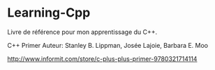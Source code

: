 # Learning-Cpp
Livre de référence pour mon apprentissage du C++.


C++ Primer
Auteur:  Stanley B. Lippman, Josée Lajoie, Barbara E. Moo

http://www.informit.com/store/c-plus-plus-primer-9780321714114
